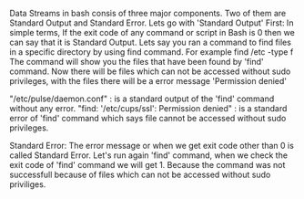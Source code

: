 Data Streams in bash consis of three major components.
Two of them are Standard Output and Standard Error.
Lets go with 'Standard Output' First:
In simple terms, If the exit code of any command or script in Bash is 0 then we can say that it is
Standard Output.
Lets say you ran a command to find files in a specific directory by using find command. For example
find /etc -type f
The command will show you the files that have been found by 'find' command. Now there will be files which
can not be accessed without sudo privileges, with the files there will be a error message 'Permission denied'

"/etc/pulse/daemon.conf" : is a standard output of the 'find' command without any error.
"find: '/etc/cups/ssl': Permission denied" : is a standard error of 'find' command which says file cannot
					     be accessed without sudo privileges.

Standard Error:
	The error message or when we get exit code other than 0 is called Standard Error.
	Let's run again 'find' command, when we check the exit code of 'find' command we will get
	1. Because the command was not successfull because of files which can not be accessed without 
	sudo priviliges.

